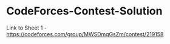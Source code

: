 # CodeForces-Contest-Solution

Link to Sheet 1 - https://codeforces.com/group/MWSDmqGsZm/contest/219158
